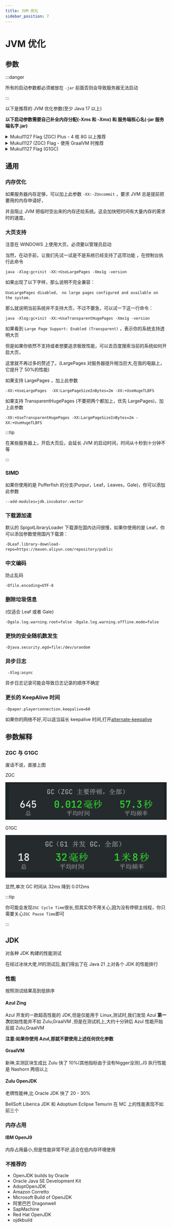 ```yaml
---
title: JVM 优化
sidebar_position: 7
---
```


# JVM 优化

## 参数

:::danger

所有的启动参数都必须被放在 `-jar` 前面否则会导致服务器无法启动

:::

以下是推荐的 JVM 优化参数(至少 Java 17 以上)

**以下启动参数需要自己补全内存分配(-Xms 和 -Xmx) 和 服务端核心名(-jar 服务端名字.jar)**

<details>
  <summary>Mukul1127 Flag (ZGC) Plus - 4 核 8G 以上推荐</summary>

Mukul1127 Flag Plus 是现代的启动参数，使用 ZGC 作为垃圾回收，**注意:Mukul1127 Flag Plus 至少需要 4c8g 以上环境才可以发挥出优势，更低配置请使用 Aikar flag plus**，Mukul1127 Flag Plus 需要 Java 17 以上!

```shell
java -XX:+UnlockExperimentalVMOptions -XX:+UnlockDiagnosticVMOptions -XX:+UseFMA -XX:+UseVectorCmov -XX:+UseNewLongLShift -XX:+UseFastStosb -XX:+SegmentedCodeCache -XX:+OptimizeStringConcat -XX:+DoEscapeAnalysis -XX:+OmitStackTraceInFastThrow -XX:+AlwaysActAsServerClassMachine -XX:+AlwaysPreTouch -XX:+DisableExplicitGC -XX:NmethodSweepActivity=1 -XX:ReservedCodeCacheSize=400M -XX:NonNMethodCodeHeapSize=12M -XX:ProfiledCodeHeapSize=194M -XX:NonProfiledCodeHeapSize=194M -XX:-DontCompileHugeMethods -XX:MaxNodeLimit=240000 -XX:NodeLimitFudgeFactor=8000 -XX:+UseVectorCmov -XX:+PerfDisableSharedMem -XX:+UseFastUnorderedTimeStamps -XX:+UseCriticalJavaThreadPriority -XX:ThreadPriorityPolicy=1 -XX:+UseZGC -XX:AllocatePrefetchStyle=1 -XX:-ZProactive
```

如果你使用 Java 21 以上，你可以将`-XX:-ZProactive`换`-XX:+ZGenerational`，Java 22 以上必须切换

</details>

<details>
  <summary>Mukul1127 (ZGC) Flag - 使用 GraalVM 时推荐</summary>

GraalVM Java 17+ 的参数，

```shell
java -XX:+UnlockExperimentalVMOptions -XX:+UnlockDiagnosticVMOptions -XX:+UseFMA -XX:+UseVectorCmov -XX:+UseNewLongLShift -XX:+UseFastStosb -XX:+SegmentedCodeCache -XX:+OptimizeStringConcat -XX:+DoEscapeAnalysis -XX:+OmitStackTraceInFastThrow -XX:+AlwaysActAsServerClassMachine -XX:+AlwaysPreTouch -XX:+DisableExplicitGC -XX:AllocatePrefetchStyle=3 -XX:NmethodSweepActivity=1 -XX:ReservedCodeCacheSize=400M -XX:NonNMethodCodeHeapSize=12M -XX:ProfiledCodeHeapSize=194M -XX:NonProfiledCodeHeapSize=194M -XX:-DontCompileHugeMethods -XX:+PerfDisableSharedMem -XX:+UseFastUnorderedTimeStamps -XX:+UseCriticalJavaThreadPriority -XX:+EagerJVMCI -Dgraal.TuneInlinerExploration=1 -XX:+UseZGC -XX:AllocatePrefetchStyle=1 -XX:-ZProactive
```

如果你使用 Java 21 以上，你可以将 `-XX:-ZProactive` 换为 `-XX:+ZGenerational` ，Java 22 以上必须切换

### 以下是额外选项

更激进的内联，在 Graal 中通过 `-Dgraal.BaseTargetSpending=160` （默认为 120）和 OpenJDK 中的其他一些标志。具有较大缓存的 CPU 可能会从中受益。

`-Dgraal.OptWriteMotion=true` 和 `-Dgraal.WriteableCodeCache=true` ，它们看起来不稳定，但在 GraalVM 22.3.0+ 中可能更稳定

</details>

<details>
  <summary>Mukul1127 Flag (G1GC)</summary>

```shell
java -XX:+UnlockExperimentalVMOptions -XX:+UnlockDiagnosticVMOptions -XX:+UseFMA -XX:+UseVectorCmov -XX:+UseNewLongLShift -XX:+UseFastStosb -XX:+SegmentedCodeCache -XX:+OptimizeStringConcat -XX:+DoEscapeAnalysis -XX:+OmitStackTraceInFastThrow -XX:+AlwaysActAsServerClassMachine -XX:+AlwaysPreTouch -XX:+DisableExplicitGC -XX:NmethodSweepActivity=1 -XX:ReservedCodeCacheSize=400M -XX:NonNMethodCodeHeapSize=12M -XX:ProfiledCodeHeapSize=194M -XX:NonProfiledCodeHeapSize=194M -XX:-DontCompileHugeMethods -XX:MaxNodeLimit=240000 -XX:NodeLimitFudgeFactor=8000 -XX:+UseVectorCmov -XX:+PerfDisableSharedMem  -XX:+UseCriticalJavaThreadPriority -XX:ThreadPriorityPolicy=1 -XX:AllocatePrefetchStyle=3 -XX:+UseG1GC -XX:MaxGCPauseMillis=37 -XX:+PerfDisableSharedMem -XX:G1HeapRegionSize=16M -XX:G1NewSizePercent=23 -XX:G1ReservePercent=20 -XX:SurvivorRatio=32 -XX:G1MixedGCCountTarget=3 -XX:G1HeapWastePercent=20 -XX:InitiatingHeapOccupancyPercent=10 -XX:G1RSetUpdatingPauseTimePercent=0 -XX:MaxTenuringThreshold=1 -XX:G1SATBBufferEnqueueingThresholdPercent=30 -XX:G1ConcMarkStepDurationMillis=5.0 -XX:GCTimeRatio=99 -XX:G1ConcRefinementServiceIntervalMillis=150 -XX:G1ConcRSHotCardLimit=16
```

</details>

## 通用

### 内存优化

如果服务器内存足够，可以加上此参数 `-XX:-ZUncommit` ，要求 JVM 总是提前把要用的内存申请好，

并且阻止 JVM 把临时空出来的内存还给系统。这会加快短时间有大量内存的需求时的速度。

### 大页支持

注意在 WINDOWS 上使用大页，必须要以管理员启动

当然，在动手前，让我们先试一试是不是系统已经支持了这项功能 ，在控制台执行此命令

```shell
java -Xlog:gc+init -XX:+UseLargePages -Xmx1g -version
```

如果出现了以下字样，那么说明不完全兼容：

```shell
UseLargePages disabled， no large pages configured and available on the system.
```

那么就说明当前系统并不支持大页，不过不要急，可以试一下这一行命令：

```shell
java -Xlog:gc+init -XX:+UseTransparentHugePages -Xmx1g -version
```

如果看到 `Large Page Support: Enabled (Transparent)` ，表示你的系统支持透明大页

但是如果你依然不支持或者想要追求极致性能，可以去百度搜索当前的系统如何开启大页，

这里就不再过多的赘述了。(LargePages 对服务器提升相当巨大,在我的电脑上，它提升了 50%的性能)

如果支持 LargePages ，加上此参数

```shell
-XX:+UseLargePages  -XX:LargePageSizeInBytes=2m -XX:+UseHugeTLBFS
```

如果支持 TransparentHugePages (不要把两个都加上，优先 LargePages)，加上此参数

```shell
-XX:+UseTransparentHugePages -XX:LargePageSizeInBytes=2m -XX:+UseHugeTLBFS
```

:::tip

在某些服务器上，开启大页后，会延长 JVM 的启动时间，时间从十秒到十分钟不等

:::

### SIMD

如果你使用的是 Pufferfish 的分支(Purpur，Leaf，Leaves，Gale)，你可以添加此参数

```shell
--add-modules=jdk.incubator.vector
```

### 下载源加速

默认的 SpigotLibraryLoader 下载源在国内访问很慢，如果你使用的是 Leaf，你可以添加参数使用国内下载源：

```shell
-DLeaf.library-download-repo=https://maven.aliyun.com/repository/public
```

### 中文编码

防止乱码

```shell
-Dfile.encoding=UTF-8
```

### 删除垃圾信息

(仅适合 Leaf 或者 Gale)

```shell
-Dgale.log.warning.root=false -Dgale.log.warning.offline.mode=false
```

### 更快的安全随机数发生

```shell
-Djava.security.egd=file:/dev/urandom
```

### 异步日志

```shell
 -Xlog:async
```

异步日志记录可能会导致日志记录的顺序不确定

### 更长的 KeepAlive 时间

```shell
-Dpaper.playerconnection.keepalive=60
```

如果你的网络不好,可以适当延长 keepalive 时间,打开[alternate-keepalive](go.md#use-alternate-keepalive)

## 参数解释

### ZGC 与 G1GC

废话不说，直接上图

ZGC

![](_images/zgc.png)

G1GC

![](_images/g1gc.png)

显然,单次 GC 时间从 32ms 降到 0.012ms

:::tip

你可能会发现`ZGC Cycle Time`很长,但其实你不用关心,因为没有停顿主线程，你只需要关心`ZGC Pause Time`即可

:::

## JDK

对各种 JDK 构建的性能测试

在经过冰块大佬,llf的测试后,我们得出了在 Java 21 上对各个 JDK 的性能排行

### 性能

按照测试结果高到低排序

#### Azul Zing

Azul 开发的一款超高性能的 JDK,但是仅能用于 Linux,测试时,我们发现 Azul **第一次**初始性能并不如 Zulu,GraalVM ,但是在测试机上,大约十分钟后 Azul 性能开始反超 Zulu,GraalVM

**注意:如果你使用 Azul,那就不要使用上述任何优化参数**

#### GraalVM

新神,实测区块生成比 Zulu 快了 10%(其他指标由于没有Nigger没测),JS 执行性能是 Nashorn 两倍以上

#### Zulu OpenJDK

老牌性能神,比 Oracle JDK 快了 20 - 30%

BellSoft Liberica JDK 和 Adoptium Eclipse Temurin 在 MC 上的性能表现不如前三个

### 内存占用

#### IBM OpenJ9

内存占用最小,但是性能非常不好,适合在低内存环境使用

### 不推荐的

* OpenJDK builds by Oracle
* Oracle Java SE Development Kit
* AdoptOpenJDK
* Amazon Corretto
* Microsoft Build of OpenJDK
* 阿里巴巴 Dragonwell
* SapMachine 
* Red Hat OpenJDK
* ojdkbuild
